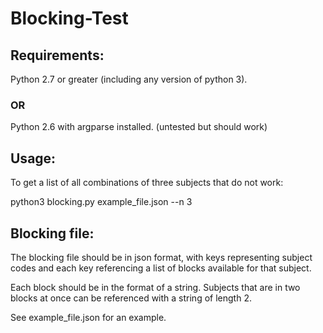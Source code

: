 # Blocking-Test

## Requirements:

Python 2.7 or greater (including any version of python 3).

### OR

Python 2.6 with argparse installed. (untested but should work)

## Usage:

To get a list of all combinations of three subjects that do not work:

python3 blocking.py example_file.json --n 3

## Blocking file:

The blocking file should be in json format, with keys representing subject codes and each key referencing a list of blocks available for that subject.

Each block should be in the format of a string. Subjects that are in two blocks at once can be referenced with a string of length 2.

See example_file.json for an example.